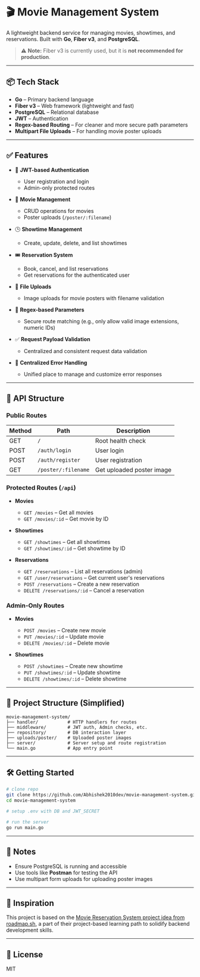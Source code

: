 # 🎬 Movie Management System

A lightweight backend service for managing movies, showtimes, and reservations. Built with **Go**, **Fiber v3**, and **PostgreSQL**.

> ⚠️ **Note:** Fiber v3 is currently used, but it is **not recommended for production**.

---

## 📦 Tech Stack

* **Go** – Primary backend language
* **Fiber v3** – Web framework (lightweight and fast)
* **PostgreSQL** – Relational database
* **JWT** – Authentication
* **Regex-based Routing** – For cleaner and more secure path parameters
* **Multipart File Uploads** – For handling movie poster uploads

---

## ✅ Features

* 🔐 **JWT-based Authentication**

  * User registration and login
  * Admin-only protected routes

* 🎥 **Movie Management**

  * CRUD operations for movies
  * Poster uploads (`/poster/:filename`)

* 🕒 **Showtime Management**

  * Create, update, delete, and list showtimes

* 🎟️ **Reservation System**

  * Book, cancel, and list reservations
  * Get reservations for the authenticated user

* 📁 **File Uploads**

  * Image uploads for movie posters with filename validation

* 🧪 **Regex-based Parameters**

  * Secure route matching (e.g., only allow valid image extensions, numeric IDs)

* ✅ **Request Payload Validation**

  * Centralized and consistent request data validation

* 🚨 **Centralized Error Handling**

  * Unified place to manage and customize error responses

---

## 🚀 API Structure

### Public Routes

| Method | Path                | Description               |
| ------ | ------------------- | ------------------------- |
| GET    | `/`                 | Root health check         |
| POST   | `/auth/login`       | User login                |
| POST   | `/auth/register`    | User registration         |
| GET    | `/poster/:filename` | Get uploaded poster image |

### Protected Routes (`/api`)

* **Movies**

  * `GET /movies` – Get all movies
  * `GET /movies/:id` – Get movie by ID

* **Showtimes**

  * `GET /showtimes` – Get all showtimes
  * `GET /showtimes/:id` – Get showtime by ID

* **Reservations**

  * `GET /reservations` – List all reservations (admin)
  * `GET /user/reservations` – Get current user's reservations
  * `POST /reservations` – Create a new reservation
  * `DELETE /reservations/:id` – Cancel a reservation

### Admin-Only Routes

* **Movies**

  * `POST /movies` – Create new movie
  * `PUT /movies/:id` – Update movie
  * `DELETE /movies/:id` – Delete movie

* **Showtimes**

  * `POST /showtimes` – Create new showtime
  * `PUT /showtimes/:id` – Update showtime
  * `DELETE /showtimes/:id` – Delete showtime

---

## 📂 Project Structure (Simplified)

```
movie-management-system/
├── handler/           # HTTP handlers for routes
├── middleware/        # JWT auth, Admin checks, etc.
├── repository/        # DB interaction layer
├── uploads/poster/    # Uploaded poster images
├── server/            # Server setup and route registration
└── main.go            # App entry point
```

---

## 🛠️ Getting Started

```bash
# clone repo
git clone https://github.com/Abhishek2010dev/movie-management-system.git
cd movie-management-system

# setup .env with DB and JWT_SECRET

# run the server
go run main.go
```

---

## 📌 Notes

* Ensure PostgreSQL is running and accessible
* Use tools like **Postman** for testing the API
* Use multipart form uploads for uploading poster images

---


## 🧠 Inspiration

This project is based on the [Movie Reservation System project idea from roadmap.sh](https://roadmap.sh/projects/movie-reservation-system), a part of their project-based learning path to solidify backend development skills.

---

## 📃 License

MIT
